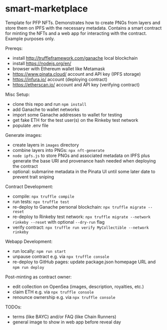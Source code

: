 # smart-marketplace

Template for PFP NFTs. Demonstrates how to create PNGs from layers and store them on IPFS with the necessary metadata. Contains a smart contract for minting the NFTs and a web app for interacting with the contract. Example purposes only.

Prereqs:
* install http://truffleframework.com/ganache local blockchain
* install https://nodejs.org/en/
* browser with Ethereum wallet like Metamask
* https://www.pinata.cloud/ account and API key (IPFS storage)
* https://infura.io/ account (deploying contract)
* https://etherscan.io/ account and API key (verifying contract)

Misc Setup:
* clone this repo and run `npm install`
* add Ganache to wallet networks
* import some Ganache addresses to wallet for testing
* get fake ETH for the test user(s) on the Rinkeby test network
* populate .env file

Generate images:
* create layers in `images` directory
* combine layers into PNGs: `npx nft-generate`
* `node ipfs.js` to store PNGs and associated metadata on IPFS plus generate the base URI and provenance hash needed when deploying the contract 
* optional: submarine metadata in the Pinata UI until some later date to prevent trait sniping

Contract Development:
* compile: `npx truffle compile`
* run tests: `npx truffle test`
* re-deploy to Ganache personal blockchain: `npx truffle migrate --reset`
* re-deploy to Rinkeby test network: `npx truffle migrate --network rinkeby --reset` with optional `--dry-run` flag
* verify contract: `npx truffle run verify MyCollectible --network rinkeby`

Webapp Development:
* run locally: `npm run start`
* unpause contract e.g. via `npx truffle console`
* re-deploy to GitHub pages: update package.json homepage URL and `npm run deploy`

Post-minting as contract owner:
* edit collection on OpenSea (images, description, royalties, etc.)
* claim ETH e.g. via `npx truffle console`
* renounce ownership e.g. via `npx truffle console`

TODOs:
* terms (like BAYC) and/or FAQ (like Chain Runners)
* general image to show in web app before reveal day
